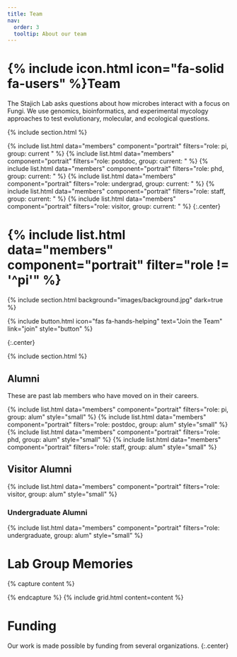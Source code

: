 ```yaml
---
title: Team
nav:
  order: 3
  tooltip: About our team
---
```


# {% include icon.html icon="fa-solid fa-users" %}Team

The Stajich Lab asks questions about how microbes interact with a focus on Fungi. We use genomics, bioinformatics, and experimental mycology approaches to test evolutionary, molecular, and ecological questions.

{% include section.html %}

{% include list.html data="members" component="portrait" filters="role: pi, group: current " %}
{% include list.html data="members" component="portrait" filters="role: postdoc, group: current: " %}
{% include list.html data="members" component="portrait" filters="role: phd, group: current: " %}
{% include list.html data="members" component="portrait" filters="role: undergrad, group: current: " %}
{% include list.html data="members" component="portrait" filters="role: staff, group: current: " %}
{% include list.html data="members" component="portrait" filters="role: visitor, group: current: " %}
{:.center}

# {% include list.html data="members" component="portrait" filter="role != '^pi'" %}

{% include section.html background="images/background.jpg" dark=true %}


{%
  include button.html
  icon="fas fa-hands-helping"
  text="Join the Team"
  link="join"
  style="button"
%}

{:.center}

{% include section.html %}

## Alumni

These are past lab members who have moved on in their careers.

{% include list.html data="members" component="portrait" filters="role: pi, group: alum" style="small" %}
{% include list.html data="members" component="portrait" filters="role: postdoc, group: alum" style="small" %}
{% include list.html data="members" component="portrait" filters="role: phd, group: alum" style="small" %}
{% include list.html data="members" component="portrait" filters="role: staff, group: alum" style="small" %}

## Visitor Alumni

{% include list.html data="members" component="portrait" filters="role: visitor, group: alum" style="small" %}

### Undergraduate Alumni
{% include list.html data="members" component="portrait" filters="role: undergraduate, group: alum" style="small" %}

# Lab Group Memories
{% capture content %}

{% endcapture %}
{% include grid.html content=content %}

# Funding

Our work is made possible by funding from several organizations.
{:.center}

